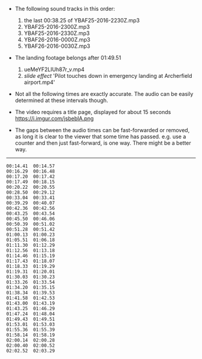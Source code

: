 * The following sound tracks in this order:

  1. the last 00:38.25 of YBAF25-2016-2230Z.mp3
  2. YBAF25-2016-2300Z.mp3
  3. YBAF25-2016-2330Z.mp3
  4. YBAF26-2016-0000Z.mp3
  5. YBAF26-2016-0030Z.mp3


* The landing footage belongs after 01:49.51

  1. ueMeYF2LIUh87r_v.mp4
  2. *slide effect* 'Pilot touches down in emergency landing at Archerfield airport.mp4'

* Not all the following times are exactly accurate. The audio can be easily determined at these intervals though.

* The video requires a title page, displayed for about 15 seconds https://i.imgur.com/jsbebIA.png

* The gaps between the audio times can be fast-forwarded or removed, as long it is clear to the viewer that some time has passed. e.g. use a counter and then just fast-forward, is one way. There might be a better way.

----

<!--     00:01.44  00:03.53 -->
<!--     00:04.37  00:04.54 -->
<!--     00:05.04  00:05.39 -->
<!--     00:06.18  00:07.17 -->
<!--     00:07.26  00:08.08 -->
<!--     00:09.15  00:09.41 -->
<!--     00:09.48  00:11.20 -->
<!--     00:11.34  00:12.57 -->
<!--     00:13.26  00:14.28 -->
    00:14.41  00:14.57
    00:16.29  00:16.48
    00:17.20  00:17.42
    00:17.49  00:18.15
    00:20.22  00:20.55
    00:28.50  00:29.12
    00:33.04  00:33.41
    00:39.29  00:40.07
    00:42.36  00:42.56
    00:43.25  00:43.54
    00:45.50  00:46.06
    00:50.39  00:51.02
    00:51.28  00:51.42
    01:00.13  01:00.23
    01:05.51  01:06.18
    01:11.30  01:12.29
    01:12.56  01:13.18
    01:14.46  01:15.19
    01:17.43  01:18.07
    01:18.33  01:19.29
    01:19.31  01:20.01
    01:30.03  01:30.23
    01:33.26  01:33.54
    01:34.20  01:35.15
    01:38.34  01:39.53
    01:41.58  01:42.53
    01:43.00  01:43.19
    01:43.25  01:46.29
    01:47.24  01:48.04
    01:49.43  01:49.51
    01:53.01  01:53.03
    01:55.36  01:55.39
    01:58.14  01:58.19
    02:00.14  02:00.28
    02:00.40  02:00.52
    02:02.52  02:03.29

